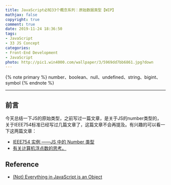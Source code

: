 ```yaml
---
title: JavaScript必知33个概念系列：原始数据类型【WIP】
mathjax: false
copyright: true
comment: true
date: 2019-11-24 18:36:50
tags:
- JavaScript
- 33 JS Concept
categories:
- Front-End Development
- JavaScript
photo: http://pic1.win4000.com/wallpaper/3/5969dd7bb6861.jpg?down
---
```


{% note primary %}
number、boolean、null、undefined、string、bigint、symbol
{% endnote %}

<!-- more -->

---

## 前言

今天总结一下JS的原始类型，之前写过一篇文章，是关于JS的number类型的，关于IEEE754标准已经写过几篇文章了，这篇文章不会再提及。有兴趣的可以看一下这两篇文章：

- [IEEE754 实例 ——JS 中的 Number 类型](/ieee754-float-instance-js.html)
- [有关计算机浮点数的思考。](/float-think.html)


## Reference

- [(Not) Everything in JavaScript is an Object](http://blog.brew.com.hk/not-everything-in-javascript-is-an-object/)